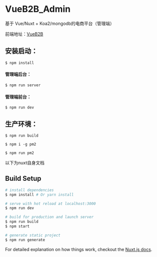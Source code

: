 # VueB2B_Admin
基于 Vue/Nuxt + Koa2/mongodb的电商平台（管理端）

前端地址：[VueB2B](https://github.com/kevinwang04/VueB2B)

## 安装启动：

    $ npm install

#### 管理端后台：

    $ npm run server

#### 管理端前台：

    $ npm run dev

## 生产环境：

    $ npm run build

    $ npm i -g pm2

    $ npm run pm2


以下为nuxt自身文档

## Build Setup

``` bash
# install dependencies
$ npm install # Or yarn install

# serve with hot reload at localhost:3000
$ npm run dev

# build for production and launch server
$ npm run build
$ npm start

# generate static project
$ npm run generate
```

For detailed explanation on how things work, checkout the [Nuxt.js docs](https://github.com/nuxt/nuxt.js).
